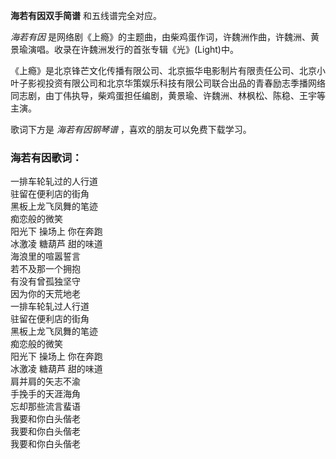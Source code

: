 

**海若有因双手简谱** 和五线谱完全对应。

_海若有因_ 是网络剧《上瘾》的主题曲，由柴鸡蛋作词，许魏洲作曲，许魏洲、黄景瑜演唱。收录在许魏洲发行的首张专辑《光》(Light)中。

《上瘾》是北京锋芒文化传播有限公司、北京振华电影制片有限责任公司、北京小叶子影视投资有限公司和北京华策娱乐科技有限公司联合出品的青春励志季播网络同志剧，由丁伟执导，柴鸡蛋担任编剧，黄景瑜、许魏洲、林枫松、陈稳、王宇等主演。

歌词下方是 _海若有因钢琴谱_ ，喜欢的朋友可以免费下载学习。

### 海若有因歌词：

一排车轮轧过的人行道  
驻留在便利店的街角  
黑板上龙飞凤舞的笔迹  
痴恋般的微笑  
阳光下 操场上 你在奔跑  
冰激凌 糖葫芦 甜的味道  
海浪里的喧嚣誓言  
若不及那一个拥抱  
有没有曾孤独坚守  
因为你的天荒地老  
一排车轮轧过人行道  
驻留在便利店的街角  
黑板上龙飞凤舞的笔迹  
痴恋般的微笑  
阳光下 操场上 你在奔跑  
冰激凌 糖葫芦 甜的味道  
肩并肩的矢志不渝  
手挽手的天涯海角  
忘却那些流言蜚语  
我要和你白头偕老  
我要和你白头偕老  
我要和你白头偕老

